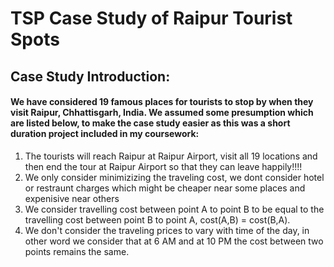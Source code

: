 # TSP Case Study of Raipur Tourist Spots
<h2><b>Case Study Introduction:</b></h2>
<h4>We have considered 19 famous places for tourists to stop by when they visit Raipur, Chhattisgarh, India. We assumed some presumption which are listed below, to make the case study easier as this was a short duration project included in my coursework:</h4>
<ol>
<li>The tourists will reach Raipur at Raipur Airport, visit all 19 locations and then end the tour at Raipur Airport so that they can leave happily!!!!</li>
<li>We only consider minimizizing the traveling cost, we dont consider hotel or restraunt charges which might be cheaper near some places and expenisive near others</li>
<li>We consider travelling cost between point A to point B to be equal to the travelling cost between point B to point A, cost(A,B) = cost(B,A).</li>
<li>We don't consider the traveling prices to vary with time of the day, in other word we consider that at 6 AM and at 10 PM the cost between two points remains the same.</li>
</ol>
